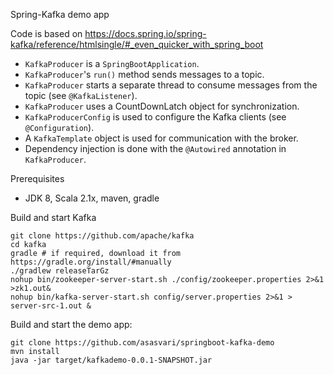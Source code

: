 Spring-Kafka demo app

Code is based on https://docs.spring.io/spring-kafka/reference/htmlsingle/#_even_quicker_with_spring_boot
    
- ``KafkaProducer`` is a ``SpringBootApplication``. 
- ``KafkaProducer``'s ``run()`` method sends messages to a topic.
- ``KafkaProducer`` starts a separate thread to consume messages from the topic (see ``@KafkaListener``).
- ``KafkaProducer`` uses a CountDownLatch object for synchronization. 
- ``KafkaProducerConfig`` is used to configure the Kafka clients (see ``@Configuration``). 
- A ``KafkaTemplate`` object is used for communication with the broker. 
- Dependency injection is done with the ``@Autowired`` annotation in ``KafkaProducer``.  

Prerequisites
- JDK 8, Scala 2.1x, maven, gradle 

Build and start Kafka
```
git clone https://github.com/apache/kafka
cd kafka
gradle # if required, download it from https://gradle.org/install/#manually
./gradlew releaseTarGz
nohup bin/zookeeper-server-start.sh ./config/zookeeper.properties 2>&1 >zk1.out&
nohup bin/kafka-server-start.sh config/server.properties 2>&1 > server-src-1.out & 
```

Build and start the demo app:
```
git clone https://github.com/asasvari/springboot-kafka-demo
mvn install 
java -jar target/kafkademo-0.0.1-SNAPSHOT.jar
```
